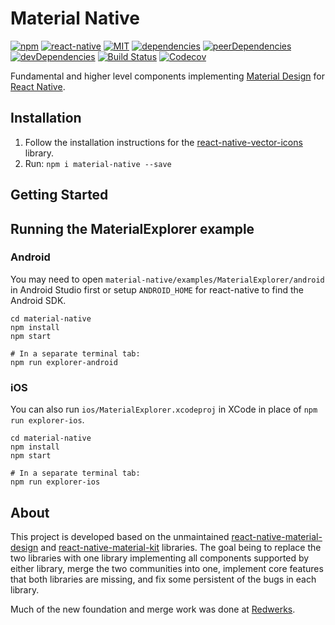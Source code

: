# Material Native
[![npm][npm-badge]][npm]
[![react-native][rn-badge]][rn]
[![MIT][license-badge]][license]
[![dependencies][dependencies-badge]][dependencies]
[![peerDependencies][peerDependencies-badge]][peerDependencies]
[![devDependencies][devDependencies-badge]][devDependencies]
[![Build Status][travis-ci-badge]][travis-ci]
[![Codecov][codecov-badge]][codecov]

[npm-badge]: https://img.shields.io/npm/v/material-native.svg
[npm]: https://www.npmjs.com/package/material-native
[rn-badge]: https://img.shields.io/badge/react--native-%3E%3D0.40-blue.svg
[license-badge]: https://img.shields.io/npm/l/material-native.svg
[license]: https://github.com/material-native/material-native/blob/master/LICENSE
[dependencies-badge]: https://img.shields.io/david/material-native/material-native.svg
[dependencies]: https://david-dm.org/material-native/material-native
[peerDependencies-badge]: https://img.shields.io/david/peer/material-native/material-native.svg
[peerDependencies]: https://david-dm.org/material-native/material-native?type=peer
[devDependencies-badge]: https://img.shields.io/david/dev/material-native/material-native.svg
[devDependencies]: https://david-dm.org/material-native/material-native?type=dev
[travis-ci-badge]: https://img.shields.io/travis/material-native/material-native.svg
[travis-ci]: https://travis-ci.org/material-native/material-native
[codecov-badge]: https://img.shields.io/codecov/c/github/material-native/material-native.svg
[codecov]: https://codecov.io/gh/material-native/material-native

Fundamental and higher level components implementing [Material Design][md] for [React Native][rn].

## Installation

1. Follow the installation instructions for the [react-native-vector-icons](https://github.com/oblador/react-native-vector-icons#installation) library.
2. Run: `npm i material-native --save`

## Getting Started

## Running the MaterialExplorer example
### Android
You may need to open `material-native/examples/MaterialExplorer/android` in Android Studio first or setup `ANDROID_HOME` for react-native to find the Android SDK.

```shell
cd material-native
npm install
npm start

# In a separate terminal tab:
npm run explorer-android
```

### iOS
You can also run `ios/MaterialExplorer.xcodeproj` in XCode in place of `npm run explorer-ios`.

```shell
cd material-native
npm install
npm start

# In a separate terminal tab:
npm run explorer-ios
```

## About
This project is developed based on the unmaintained [react-native-material-design][] and [react-native-material-kit][] libraries. The goal being to replace the two libraries with one library implementing all components supported by either library, merge the two communities into one, implement core features that both libraries are missing, and fix some persistent of the bugs in each library.

Much of the new foundation and merge work was done at [Redwerks](http://redwerks.org/).

[rn]: https://facebook.github.io/react-native/
[md]: https://material.io/guidelines/
[react-native-material-design]: https://github.com/react-native-material-design/react-native-material-design/
[react-native-material-kit]: https://github.com/xinthink/react-native-material-kit
